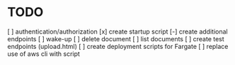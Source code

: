 # TODO

[ ] authentication/authorization
[x] create startup script
[-] create additional endpoints
    [ ] wake-up
    [ ] delete document
    [ ] list documents
[ ] create test endpoints (upload.html)
[ ] create deployment scripts for Fargate
[ ] replace use of aws cli with script
